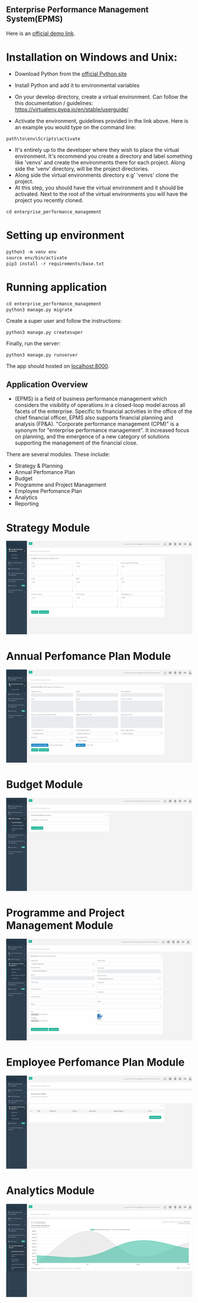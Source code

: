 ## Enterprise Performance Management System(EPMS)
Here is an [official demo link](http://www.epms.cloud/).


# Installation on Windows and Unix:

- Download Python from the [official Python site](https://www.python.org/downloads/release/python-361/)
- Install Python and add it to environmental variables
- On your develop directory, create a virtual environment. Can follow the this documentation / guidelines:
https://virtualenv.pypa.io/en/stable/userguide/

- Activate the environment, guidelines provided in the link above. Here is an example you would type on the command line:
```
path\to\env\Scripts\activate
```
- It's entirely up to the developer where they wish to place the virtual environment. It's recommend you create a
directory and label something like 'venvs' and create the environments there for each project. Along side the
'venv' directory, will be the project directories.
- Along side the virtual environments directory e.g' 'venvs' clone the project.
- At this step, you should have the virtual environment and it should be activated. Next to the root of the virtual
environments you will have the project you recently cloned.
```
cd enterprise_performance_management
```

# Setting up environment
```
python3 -m venv env
source env/bin/activate
pip3 install -r requirements/base.txt
```
# Running application
```
cd enterprise_performance_management
python3 manage.py migrate
```
Create a super user and follow the instructions:
```
python3 manage.py createsuper
```
Finally, run the server:
```
python3 manage.py runserver
```
The app should hosted on [localhost:8000](localhost:8000).
## Application Overview

- (EPMS) is a field of business performance management which considers the visibility of operations in a closed-loop model across all facets of the enterprise. Specific to financial activities in the office of the chief financial officer, EPMS also supports financial planning and analysis (FP&A). "Corporate performance management (CPM)" is a synonym for "enterprise performance management". It increased focus on planning, and the emergence of a new category of solutions supporting the management of the financial close.

There are several modules. 
These include:

- Strategy & Planning
- Annual Perfomance Plan
- Budget
- Programme and Project Management
- Employee Perfomance Plan
- Analytics
- Reporting 

# Strategy Module
![alt text](https://github.com/kaizer88/epms/blob/master/docs/epms/AwesomeScreenshot-Employee-Performance-Management-Suite-2019-07-17-10-07-89.png)

# Annual Perfomance Plan Module
![alt text](https://github.com/kaizer88/epms/blob/master/docs/epms/AwesomeScreenshot-Employee-Performance-Management-Suite-2019-07-17-10-07-95.png)

# Budget Module
![alt text](https://github.com/kaizer88/epms/blob/master/docs/epms/AwesomeScreenshot-Employee-Performance-Management-Suite-2019-07-17-10-07-33.png)

# Programme and Project Management Module
![alt text](https://github.com/kaizer88/epms/blob/master/docs/epms/AwesomeScreenshot-Employee-Performance-Management-Suite-2019-07-17-10-07-47.png)

# Employee Perfomance Plan Module
![alt text](https://github.com/kaizer88/epms/blob/master/docs/epms/AwesomeScreenshot-Employee-Performance-Management-Suite-2019-07-17-10-07-65.png)

# Analytics Module
![alt text](https://github.com/kaizer88/epms/blob/master/docs/epms/AwesomeScreenshot-Employee-Performance-Management-Suite-2019-07-17-10-07-83.png)

